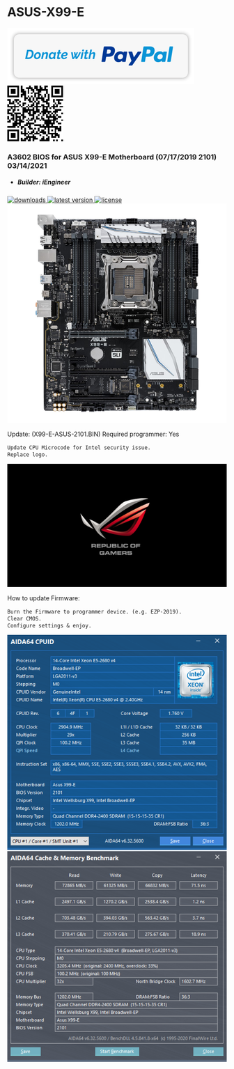 # ASUS-X99-E

<a href="https://www.paypal.com/donate?hosted_button_id=ASF2H5CU95MUQ">
  <img src="https://raw.githubusercontent.com/BIOS-iEngineer/PNG/main/PayPal.png" alt="Donate with PayPal" />
</a>
<a href="https://www.paypal.com/donate?hosted_button_id=ASF2H5CU95MUQ">
  <img src="https://raw.githubusercontent.com/BIOS-iEngineer/PNG/main/QR-PayPal.png" alt="Donate with PayPal" />
</a>

### A3602 BIOS for ASUS X99-E Motherboard (07/17/2019 2101) 03/14/2021

* ##### Builder: iEngineer

<div align="left">
    <a href="https://github.com/BIOS-iEngineer/ASUS-X99-E/releases">
        <img src="https://img.shields.io/github/downloads/BIOS-iEngineer/ASUS-X99-E/total.svg?color=silver&style=for-the-badge&logo=appveyor" alt="downloads"/>
    </a>
    <a href="https://github.com/BIOS-iEngineer/ASUS-X99-E/releases/latest">
        <img src="https://img.shields.io/github/release/BIOS-iEngineer/ASUS-X99-E.svg?color=silver&style=for-the-badge&logo=appveyor" alt="latest version"/>
    </a>
    <a href="https://github.com/BIOS-iEngineer/ASUS-X99-E/blob/master/License">
        <img src="https://img.shields.io/github/license/BIOS-iEngineer/ASUS-X99-E.svg?style=for-the-badge&logo=appveyor" alt="license"/>
    </a>
</div>

<img src="https://raw.githubusercontent.com/BIOS-iEngineer/PNG/main/ASUS-X99-E.PNG" alt="ASUS X99-E Motherboard BIOS" />

Update: (X99-E-ASUS-2101.BIN) Required programmer: Yes

    Update CPU Microcode for Intel security issue.
    Replace logo.

<img src="https://raw.githubusercontent.com/BIOS-iEngineer/PNG/main/RoG.BMP" alt="Republic Of Gamers ASUS Logo" />

How to update Firmware:

    Burn the Firmware to programmer device. (e.g. EZP-2019).
    Clear CMOS.
    Configure settings & enjoy.

<img src="https://raw.githubusercontent.com/BIOS-iEngineer/PNG/main/X99-E-cpuid.png" alt="Broadwell-EP CPUID ASUS X99-E Motherboard BIOS 2101" />
<img src="https://raw.githubusercontent.com/BIOS-iEngineer/PNG/main/X99-E-cachemem.png" alt="Broadwell-EP CACHEMEM ASUS X99-E Motherboard BIOS 2101" />
